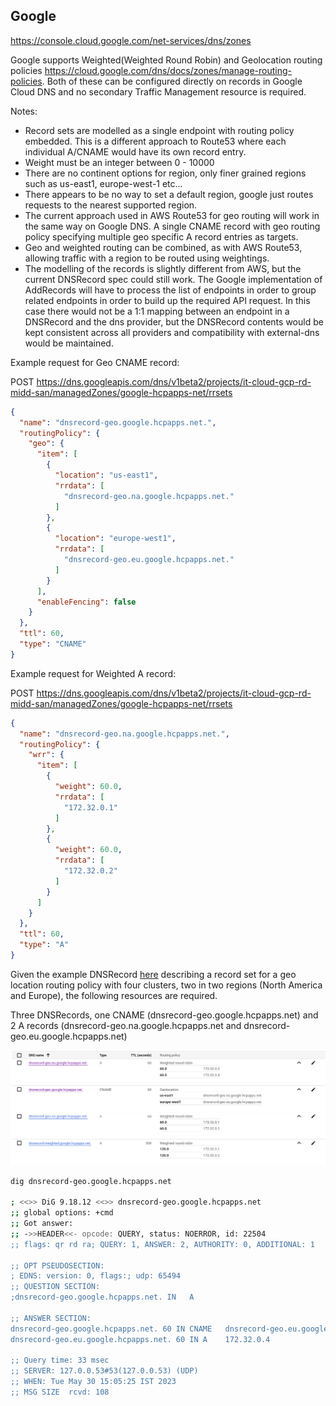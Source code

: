 ## Google

https://console.cloud.google.com/net-services/dns/zones

Google supports Weighted(Weighted Round Robin) and Geolocation routing policies https://cloud.google.com/dns/docs/zones/manage-routing-policies. Both of these can be configured directly on records in Google Cloud DNS and no secondary Traffic Management resource is required.

Notes:

* Record sets are modelled as a single endpoint with routing policy embedded. This is a different approach to Route53 where each individual A/CNAME would have its own record entry. 
* Weight must be an integer between 0 - 10000
* There are no continent options for region, only finer grained regions such as us-east1, europe-west-1 etc...
* There appears to be no way to set a default region, google just routes requests to the nearest supported region.
* The current approach used in AWS Route53 for geo routing will work in the same way on Google DNS. A single CNAME record with geo routing policy specifying multiple geo specific A record entries as targets.
* Geo and weighted routing can be combined, as with AWS Route53, allowing traffic with a region to be routed using weightings.
* The modelling of the records is slightly different from AWS, but the current DNSRecord spec could still work. The Google implementation of AddRecords will have to process the list of endpoints in order to group related endpoints in order to build up the required API request.
In this case there would not be a 1:1 mapping between an endpoint in a DNSRecord and the dns provider, but the DNSRecord contents would be kept consistent across all providers and compatibility with external-dns would be maintained.


Example request for Geo CNAME record:

POST https://dns.googleapis.com/dns/v1beta2/projects/it-cloud-gcp-rd-midd-san/managedZones/google-hcpapps-net/rrsets
```json
{
  "name": "dnsrecord-geo.google.hcpapps.net.",
  "routingPolicy": {
    "geo": {
      "item": [
        {
          "location": "us-east1",
          "rrdata": [
            "dnsrecord-geo.na.google.hcpapps.net."
          ]
        },
        {
          "location": "europe-west1",
          "rrdata": [
            "dnsrecord-geo.eu.google.hcpapps.net."
          ]
        }
      ],
      "enableFencing": false
    }
  },
  "ttl": 60,
  "type": "CNAME"
}
```

Example request for Weighted A record:

POST https://dns.googleapis.com/dns/v1beta2/projects/it-cloud-gcp-rd-midd-san/managedZones/google-hcpapps-net/rrsets
```json
{
  "name": "dnsrecord-geo.na.google.hcpapps.net.",
  "routingPolicy": {
    "wrr": {
      "item": [
        {
          "weight": 60.0,
          "rrdata": [
            "172.32.0.1"
          ]
        },
        {
          "weight": 60.0,
          "rrdata": [
            "172.32.0.2"
          ]
        }
      ]
    }
  },
  "ttl": 60,
  "type": "A"
}
```

Given the example DNSRecord [here](dnsrecord-geo.google.hcpapps.net.yaml) describing a record set for a geo location routing policy with four clusters, two in two regions (North America and Europe), the following resources are required.

Three DNSRecords, one CNAME (dnsrecord-geo.google.hcpapps.net) and 2 A records (dnsrecord-geo.na.google.hcpapps.net and dnsrecord-geo.eu.google.hcpapps.net)

![img.png](google-record-list.png)

```bash
dig dnsrecord-geo.google.hcpapps.net

; <<>> DiG 9.18.12 <<>> dnsrecord-geo.google.hcpapps.net
;; global options: +cmd
;; Got answer:
;; ->>HEADER<<- opcode: QUERY, status: NOERROR, id: 22504
;; flags: qr rd ra; QUERY: 1, ANSWER: 2, AUTHORITY: 0, ADDITIONAL: 1

;; OPT PSEUDOSECTION:
; EDNS: version: 0, flags:; udp: 65494
;; QUESTION SECTION:
;dnsrecord-geo.google.hcpapps.net. IN   A

;; ANSWER SECTION:
dnsrecord-geo.google.hcpapps.net. 60 IN CNAME   dnsrecord-geo.eu.google.hcpapps.net.
dnsrecord-geo.eu.google.hcpapps.net. 60 IN A    172.32.0.4

;; Query time: 33 msec
;; SERVER: 127.0.0.53#53(127.0.0.53) (UDP)
;; WHEN: Tue May 30 15:05:25 IST 2023
;; MSG SIZE  rcvd: 108

```
